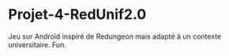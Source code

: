 # Projet-4-RedUnif2.0
Jeu sur Androïd inspiré de Redungeon mais adapté à un contexte universitaire. Fun.
